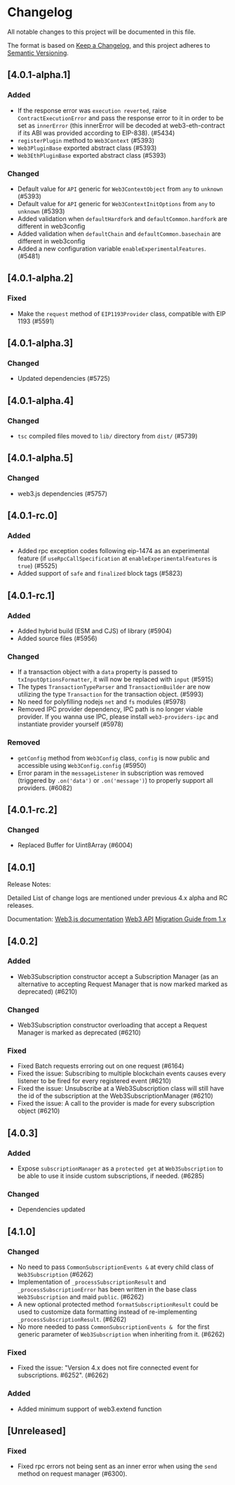 # Changelog

All notable changes to this project will be documented in this file.

The format is based on [Keep a Changelog](https://keepachangelog.com/en/1.0.0/),
and this project adheres to [Semantic Versioning](https://semver.org/spec/v2.0.0.html).

<!-- EXAMPLE

## [1.0.0]

### Added

- I've added feature XY (#1000)

### Changed

- I've cleaned up XY (#1000)

### Deprecated

- I've deprecated XY (#1000)

### Removed

- I've removed XY (#1000)

### Fixed

- I've fixed XY (#1000)

### Security

- I've improved the security in XY (#1000)

-->

## [4.0.1-alpha.1]

### Added

-   If the response error was `execution reverted`, raise `ContractExecutionError` and pass the response error to it in order to be set as `innerError` (this innerError will be decoded at web3-eth-contract if its ABI was provided according to EIP-838). (#5434)
-   `registerPlugin` method to `Web3Context` (#5393)
-   `Web3PluginBase` exported abstract class (#5393)
-   `Web3EthPluginBase` exported abstract class (#5393)

### Changed

-   Default value for `API` generic for `Web3ContextObject` from `any` to `unknown` (#5393)
-   Default value for `API` generic for `Web3ContextInitOptions` from `any` to `unknown` (#5393)
-   Added validation when `defaultHardfork` and `defaultCommon.hardfork` are different in web3config
-   Added validation when `defaultChain` and `defaultCommon.basechain` are different in web3config
-   Added a new configuration variable `enableExperimentalFeatures`. (#5481)

## [4.0.1-alpha.2]

### Fixed

-   Make the `request` method of `EIP1193Provider` class, compatible with EIP 1193 (#5591)

## [4.0.1-alpha.3]

### Changed

-   Updated dependencies (#5725)

## [4.0.1-alpha.4]

### Changed

-   `tsc` compiled files moved to `lib/` directory from `dist/` (#5739)

## [4.0.1-alpha.5]

### Changed

-   web3.js dependencies (#5757)

## [4.0.1-rc.0]

### Added

-   Added rpc exception codes following eip-1474 as an experimental feature (if `useRpcCallSpecification` at `enableExperimentalFeatures` is `true`) (#5525)
-   Added support of `safe` and `finalized` block tags (#5823)

## [4.0.1-rc.1]

### Added

-   Added hybrid build (ESM and CJS) of library (#5904)
-   Added source files (#5956)

### Changed

-   If a transaction object with a `data` property is passed to `txInputOptionsFormatter`, it will now be replaced with `input` (#5915)
-   The types `TransactionTypeParser` and `TransactionBuilder` are now utilizing the type `Transaction` for the transaction object. (#5993)
-   No need for polyfilling nodejs `net` and `fs` modules (#5978)
-   Removed IPC provider dependency, IPC path is no longer viable provider. If you wanna use IPC, please install `web3-providers-ipc` and instantiate provider yourself (#5978)

### Removed

-   `getConfig` method from `Web3Config` class, `config` is now public and accessible using `Web3Config.config` (#5950)
-   Error param in the `messageListener` in subscription was removed (triggered by `.on('data')` or `.on('message')`) to properly support all providers. (#6082)

## [4.0.1-rc.2]

### Changed

-   Replaced Buffer for Uint8Array (#6004)

## [4.0.1]

Release Notes:

Detailed List of change logs are mentioned under previous 4.x alpha and RC releases.

Documentation:
[Web3.js documentation](https://docs.web3js.org/)
[Web3 API](https://docs.web3js.org/api)
[Migration Guide from 1.x](https://docs.web3js.org/guides/web3_upgrade_guide/x/)

## [4.0.2]

### Added

-   Web3Subscription constructor accept a Subscription Manager (as an alternative to accepting Request Manager that is now marked marked as deprecated) (#6210)

### Changed

-   Web3Subscription constructor overloading that accept a Request Manager is marked as deprecated (#6210)

### Fixed

-   Fixed Batch requests erroring out on one request (#6164)
-   Fixed the issue: Subscribing to multiple blockchain events causes every listener to be fired for every registered event (#6210)
-   Fixed the issue: Unsubscribe at a Web3Subscription class will still have the id of the subscription at the Web3SubscriptionManager (#6210)
-   Fixed the issue: A call to the provider is made for every subscription object (#6210)

## [4.0.3]

### Added

-   Expose `subscriptionManager` as a `protected get` at `Web3Subscription` to be able to use it inside custom subscriptions, if needed. (#6285)

### Changed

-   Dependencies updated

## [4.1.0]

### Changed

-   No need to pass `CommonSubscriptionEvents &` at every child class of `Web3Subscription` (#6262)
-   Implementation of `_processSubscriptionResult` and `_processSubscriptionError` has been written in the base class `Web3Subscription` and maid `public`. (#6262)
-   A new optional protected method `formatSubscriptionResult` could be used to customize data formatting instead of re-implementing `_processSubscriptionResult`. (#6262)
-   No more needed to pass `CommonSubscriptionEvents & ` for the first generic parameter of `Web3Subscription` when inheriting from it. (#6262)

### Fixed

-   Fixed the issue: "Version 4.x does not fire connected event for subscriptions. #6252". (#6262)

### Added

-   Added minimum support of web3.extend function

## [Unreleased]

### Fixed

-   Fixed rpc errors not being sent as an inner error when using the `send` method on request manager (#6300).
